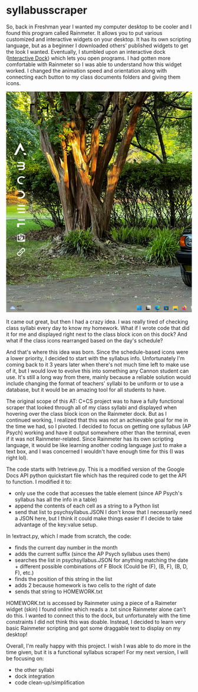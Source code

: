 # syllabusscraper


So, back in Freshman year I wanted my computer desktop to be cooler and I found this program called Rainmeter. It allows you to put various customized and interactive widgets on your desktop. It has its own scripting language, but as a beginner I downloaded others' published widgets to get the look I wanted. Eventually, I stumbled upon an interactive dock ([Interactive Dock](https://www.deviantart.com/not-finch/art/Interactive-Dock-for-Rainmeter-772713805)) which lets you open programs. I had gotten more comfortable with Rainmeter so I was able to understand how this widget worked. I changed the animation speed and orientation along with connecting each button to my class documents folders and giving them icons. 

![raimeter dock](https://github.com/ccsjib/syllabusscraper/blob/main/RainmeterDock.png)

It came out great, but then I had a crazy idea. I was really tired of checking class syllabi every day to know my homework. What if I wrote code that did it for me and displayed right next to the class block icon on this dock? And what if the class icons rearranged based on the day's schedule? 

And that's where this idea was born. Since the schedule-based icons were a lower priority, I decided to start with the syllabus info. Unfortunately I'm coming back to it 3 years later when there's not much time left to make use of it, but I would love to evolve this into something any Cannon student can use. It's still a long way from there, mainly because a reliable solution would include changing the format of teachers' syllabi to be uniform or to use a database, but it would be an amazing tool for all students to have. 

The original scope of this AT: C+CS project was to have a fully functional scraper that looked through all of my class syllabi and displayed when hovering over the class block icon on the Rainmeter dock. But as I continued working, I realized that this was not an achievable goal for me in the time we had, so I pivoted. I decided to focus on getting one syllabus (AP Psych) working and have it output somewhere other than the terminal, even if it was not Rainmeter-related. Since Rainmeter has its own scripting language, it would be like learning another coding language just to make a text box, and I was concerned I wouldn't have enough time for this (I was right lol).

The code starts with !retrieve.py. This is a modified version of the Google Docs API python quickstart file which has the required code to get the API to function. I modified it to:
- only use the code that accesses the table element (since AP Psych's syllabus has all the info in a table)
- append the contents of each cell as a string to a Python list
- send that list to psychsyllabus.JSON
I don't know that I necessarily need a JSON here, but I think it could make things easier if I decide to take advantage of the key:value setup.

In !extract.py, which I made from scratch, the code:
- finds the current day number in the month
- adds the current suffix (since the AP Psych syllabus uses them)
- searches the list in psychsyllabus.JSON for anything matching the date + different possible combinations of F Block (Could be (F), (B, F), (B, D, F), etc.)
- finds the position of this string in the list
- adds 2 because homework is two cells to the right of date
- sends that string to HOMEWORK.txt

HOMEWORK.txt is accessed by Rainmeter using a piece of a Raimeter widget (skin) I found online which reads a .txt since Rainmeter alone can't do this. I wanted to connect this to the dock, but unfortunately with the time constraints I did not think this was doable. Instead, I decided to learn very basic Rainmeter scripting and got some draggable text to display on my desktop!

Overall, I'm really happy with this project. I wish I was able to do more in the time given, but it is a functional syllabus scraper! For my next version, I will be focusing on:
- the other syllabi
- dock integration
- code clean-up/simplification 

